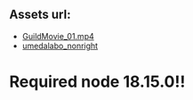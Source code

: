 ## Assets url:

- [GuildMovie_01.mp4](https://static.techwiz.tech/cg-static/assets/media-output/metahero-720hd-demo.mp4)
- [umedalabo_nonright](https://static.techwiz.tech/cg-static/assets/umedalabo_nonright.glb)

# Required node 18.15.0!!
